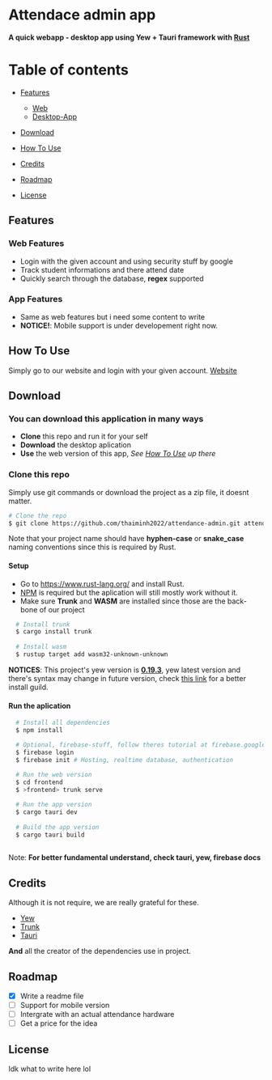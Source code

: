 # Attendace admin app

__A quick webapp - desktop app using Yew + Tauri framework with [Rust](https://www.rust-lang.org/)__

<!-- [![Gitter](https://badge.fury.io/js/electron-markdownify.svg)](https://badge.fury.io/js/electron-markdownify)
[![Markdownify](https://badges.gitter.im/amitmerchant1990/electron-markdownify.svg)](https://gitter.im/amitmerchant1990/electron-markdownify)
[![Say_Thanks](https://img.shields.io/badge/SayThanks.io-%E2%98%BC-1EAEDB.svg)](https://saythanks.io/to/bullredeyes@gmail.com)
[![Paypal](https://img.shields.io/badge/$-donate-ff69b4.svg?maxAge=2592000&style=flat)](https://www.paypal.me/AmitMerchant) -->

# Table of contents

- [Features](#features)
  - [Web](#web-features)
  - [Desktop-App](#app-features)

- [Download](#download)
- [How To Use](#how-to-use)
- [Credits](#credits)
- [Roadmap](#roadmap)
- [License](#license)

<!-- ![screenshot](https://raw.githubusercontent.com/amitmerchant1990/electron-markdownify/master/app/img/markdownify.gif) -->

## Features

### Web Features

- Login with the given account and using security stuff by google
- Track student informations and there attend date
- Quickly search through the database, __regex__ supported

### App Features

- Same as web features but i need some content to write
- __NOTICE!__: Mobile support is under developement right now.

## How To Use

Simply go to our website and login with your given account.
[Website](#roadmap)

## Download

### You can download this application in many ways

- __Clone__ this repo and run it for your self
- __Download__ the desktop aplication
- __Use__ the web version of this app, *See [How To Use](#how-to-use) up there*

### Clone this repo

  Simply use git commands or download the project as a zip file, it doesnt matter.

  ```bash
  # Clone the repo
  $ git clone https://github.com/thaiminh2022/attendance-admin.git attendance-admin
  
  ```

  Note that your project name should have __hyphen-case__ or __snake_case__ naming conventions since this is required by Rust.

#### __Setup__

- Go to <https://www.rust-lang.org/> and install Rust.
- [NPM](https://nodejs.org/en/download/) is required but the aplication will still mostly work without it.
- Make sure __Trunk__ and __WASM__ are installed since those are the back-bone of our project

```bash
  # Install trunk
  $ cargo install trunk
  
  # Install wasm
  $ rustup target add wasm32-unknown-unknown
```

__NOTICES__: This project's yew version is [__0.19.3__](/frontend/Cargo.toml), yew latest version and there's syntax may change in future version, check [this link](https://yew.rs/docs/getting-started/introduction) for a better install guild.

#### __Run the aplication__

```bash
  # Install all dependencies
  $ npm install

  # Optional, firebase-stuff, follow theres tutorial at firebase.google.com
  $ firebase login
  $ firebase init # Hosting, realtime database, authentication
  
  # Run the web version
  $ cd frontend
  $ >frontend> trunk serve

  # Run the app version
  $ cargo tauri dev
  
  # Build the app version
  $ cargo tauri build
  
```

Note: __For better fundamental understand, check tauri, yew, firebase docs__

## Credits

Although it is not require, we are really grateful for these.

- [Yew](https://yew.rs/)
- [Trunk](https://trunkrs.dev/)
- [Tauri](https://tauri.app)

__And__ all the creator of the dependencies use in project.

## Roadmap

- [x] Write a readme file
- [ ] Support for mobile version
- [ ] Intergrate with an actual attendance hardware
- [ ] Get a price for the idea

## License

Idk what to write here lol
